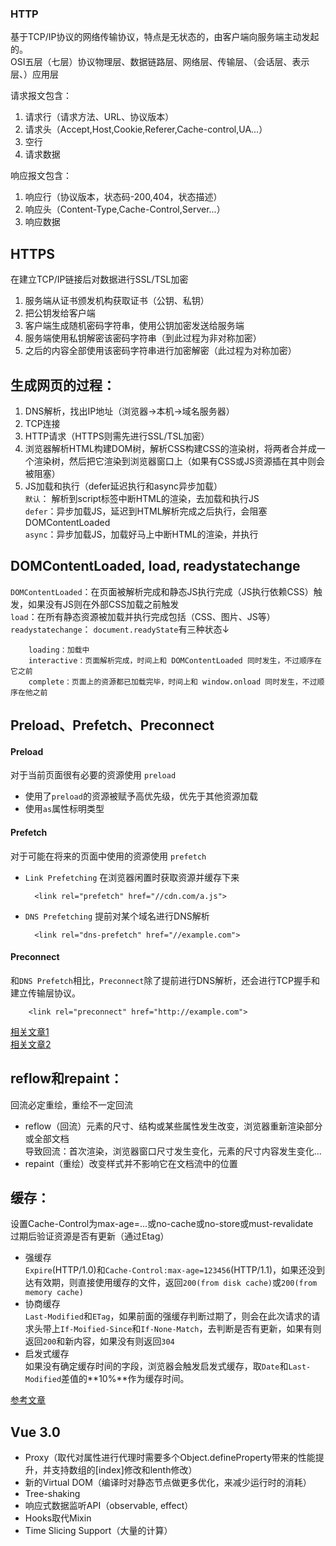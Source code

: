 ### HTTP  
基于TCP/IP协议的网络传输协议，特点是无状态的，由客户端向服务端主动发起的。  
OSI五层（七层）协议物理层、数据链路层、网络层、传输层、（会话层、表示层、）应用层

请求报文包含：  
1. 请求行（请求方法、URL、协议版本）  
2. 请求头（Accept,Host,Cookie,Referer,Cache-control,UA...）  
3. 空行  
4. 请求数据  

响应报文包含：  
1. 响应行（协议版本，状态码-200,404，状态描述）  
2. 响应头（Content-Type,Cache-Control,Server...）  
3. 响应数据  

## HTTPS
在建立TCP/IP链接后对数据进行SSL/TSL加密  
1. 服务端从证书颁发机构获取证书（公钥、私钥）  
2. 把公钥发给客户端  
3. 客户端生成随机密码字符串，使用公钥加密发送给服务端  
4. 服务端使用私钥解密该密码字符串（到此过程为非对称加密）  
5. 之后的内容全部使用该密码字符串进行加密解密（此过程为对称加密）  

## 生成网页的过程：
1. DNS解析，找出IP地址（浏览器->本机->域名服务器）  
2. TCP连接  
3. HTTP请求（HTTPS则需先进行SSL/TSL加密）  
4. 浏览器解析HTML构建DOM树，解析CSS构建CSS的渲染树，将两者合并成一个渲染树，然后把它渲染到浏览器窗口上（如果有CSS或JS资源插在其中则会被阻塞）  
5. JS加载和执行（defer延迟执行和async异步加载）  
	`默认`： 解析到script标签中断HTML的渲染，去加载和执行JS  
	`defer`：异步加载JS，延迟到HTML解析完成之后执行，会阻塞DOMContentLoaded  
	`async`：异步加载JS，加载好马上中断HTML的渲染，并执行  

## DOMContentLoaded, load, readystatechange
`DOMContentLoaded`：在页面被解析完成和静态JS执行完成（JS执行依赖CSS）触发，如果没有JS则在外部CSS加载之前触发  
`load`：在所有静态资源被加载并执行完成包括（CSS、图片、JS等）  
`readystatechange`： `document.readyState`有三种状态↓  

		loading：加载中  
		interactive：页面解析完成，时间上和 DOMContentLoaded 同时发生，不过顺序在它之前  
		complete：页面上的资源都已加载完毕，时间上和 window.onload 同时发生，不过顺序在他之前  

## Preload、Prefetch、Preconnect  
#### Preload  
对于当前页面很有必要的资源使用 `preload`  
- 使用了`preload`的资源被赋予高优先级，优先于其他资源加载  
- 使用`as`属性标明类型  

#### Prefetch    
对于可能在将来的页面中使用的资源使用 `prefetch`   

- `Link Prefetching` 在浏览器闲置时获取资源并缓存下来  

		<link rel="prefetch" href="//cdn.com/a.js">

- `DNS Prefetching` 提前对某个域名进行DNS解析  

		<link rel="dns-prefetch" href="//example.com">


#### Preconnect  
和`DNS Prefetch`相比，`Preconnect`除了提前进行DNS解析，还会进行TCP握手和建立传输层协议。

		<link rel="preconnect" href="http://example.com">


[相关文章1](https://juejin.im/post/58e8acf10ce46300585a7a42)  
[相关文章2](http://bubkoo.com/2015/11/19/prefetching-preloading-prebrowsing/)

## reflow和repaint：
回流必定重绘，重绘不一定回流  

- reflow（回流）元素的尺寸、结构或某些属性发生改变，浏览器重新渲染部分或全部文档  
	导致回流：首次渲染，浏览器窗口尺寸发生变化，元素的尺寸内容发生变化...  
- repaint（重绘）改变样式并不影响它在文档流中的位置  

## 缓存：  
设置Cache-Control为max-age=...或no-cache或no-store或must-revalidate  
过期后验证资源是否有更新（通过Etag）  

- 强缓存  
	`Expire`(HTTP/1.0)和`Cache-Control:max-age=123456`(HTTP/1.1)，如果还没到达有效期，则直接使用缓存的文件，返回`200(from disk cache)`或`200(from memory cache)`  
- 协商缓存  
	`Last-Modified`和`ETag`，如果前面的强缓存判断过期了，则会在此次请求的请求头带上`If-Moified-Since`和`If-None-Match`，去判断是否有更新，如果有则返回`200`和新内容，如果没有则返回`304`  
- 启发式缓存  
	如果没有确定缓存时间的字段，浏览器会触发启发式缓存，取`Date`和`Last-Modified`差值的**10%**作为缓存时间。


[参考文章](https://juejin.im/post/5a6c87c46fb9a01ca560b4d7)

## Vue 3.0  
- Proxy（取代对属性进行代理时需要多个Object.defineProperty带来的性能提升，并支持数组的[index]修改和lenth修改）  
- 新的Virtual DOM（编译时对静态节点做更多优化，来减少运行时的消耗）  
- Tree-shaking  
- 响应式数据监听API（observable, effect）  
- Hooks取代Mixin  
- Time Slicing Support（大量的计算）

